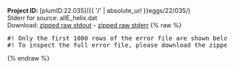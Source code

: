 **Project ID:** [plumID:22.035]({{ '/' | absolute_url }}eggs/22/035/)  
Stderr for source:  allE_helix.dat   
Download: [zipped raw stdout](allE_helix.dat.plumed_master.stdout.txt.zip) - [zipped raw stderr](allE_helix.dat.plumed_master.stderr.txt.zip) 
{% raw %}
<pre>
#! Only the first 1000 rows of the error file are shown below
#! To inspect the full error file, please download the zipped raw stderr file above
</pre>
{% endraw %}
